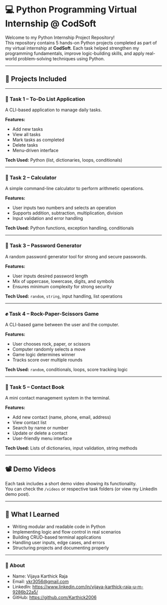 # 💻 Python Programming Virtual Internship @ CodSoft

Welcome to my Python Internship Project Repository!  
This repository contains 5 hands-on Python projects completed as part of my virtual internship at **CodSoft**. Each task helped strengthen my programming fundamentals, improve logic-building skills, and apply real-world problem-solving techniques using Python.

---

## 📁 Projects Included

---

### 📝 Task 1 – To-Do List Application
A CLI-based application to manage daily tasks.

**Features:**
- Add new tasks
- View all tasks
- Mark tasks as completed
- Delete tasks
- Menu-driven interface

**Tech Used:** Python (list, dictionaries, loops, conditionals)

---

### 🧮 Task 2 – Calculator
A simple command-line calculator to perform arithmetic operations.

**Features:**
- User inputs two numbers and selects an operation
- Supports addition, subtraction, multiplication, division
- Input validation and error handling

**Tech Used:** Python functions, exception handling, conditionals

---

### 🔐 Task 3 – Password Generator
A random password generator tool for strong and secure passwords.

**Features:**
- User inputs desired password length
- Mix of uppercase, lowercase, digits, and symbols
- Ensures minimum complexity for strong security

**Tech Used:** `random`, `string`, input handling, list operations

---

### ✊ Task 4 – Rock-Paper-Scissors Game
A CLI-based game between the user and the computer.

**Features:**
- User chooses rock, paper, or scissors
- Computer randomly selects a move
- Game logic determines winner
- Tracks score over multiple rounds

**Tech Used:** `random`, conditionals, loops, score tracking logic

---

### 📇 Task 5 – Contact Book
A mini contact management system in the terminal.

**Features:**
- Add new contact (name, phone, email, address)
- View contact list
- Search by name or number
- Update or delete a contact
- User-friendly menu interface

**Tech Used:** Lists of dictionaries, input validation, string methods

---

## 📽 Demo Videos

Each task includes a short demo video showing its functionality.  
You can check the `/videos` or respective task folders (or view my LinkedIn demo post).

---

## 🧠 What I Learned
- Writing modular and readable code in Python
- Implementing logic and flow control in real scenarios
- Building CRUD-based terminal applications
- Handling user inputs, edge cases, and errors
- Structuring projects and documenting properly

---

### 👤 About
- Name: Vijaya Karthick Raja
- Email: vkr3056@gmail.com
- LinkedIn: https://www.linkedin.com/in/vijaya-karthick-raja-u-m-9286b22a5/
- GitHub: https://github.com/Karthick2006
